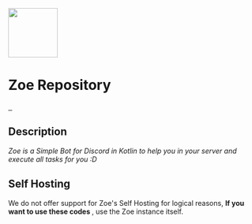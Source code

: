 <img src="https://i.imgur.com/1mUaURa.png" width=100 alt="">

# Zoe Repository

<div class="icons">
<a href="https://jetbrains.com/?from=ZoeBot">
    <img src="https://img.shields.io/badge/Intellij-black.svg?logo=IntelliJ%20IDEA&style=for-the-badge" alt="">
</a>

<a href="https://github.com">
    <img src="https://img.shields.io/badge/GitHub-black.svg?logo=github&style=for-the-badge" alt="">
</a>

<a href="https://github.com/ZoeCorporation/ZoeLocales">
    <img src="https://img.shields.io/badge/Zoe_Locales-black.svg?logo=github&style=for-the-badge" alt="">
</a>
</div>

<div class="texts">

## Description
<em>Zoe is a Simple Bot for Discord in Kotlin to help you in your server and execute all tasks for you :D</em> 

## Self Hosting
We do not offer support for Zoe's Self Hosting for logical reasons, <b> If you want to use these codes </b>, use the Zoe instance itself.
</div>

